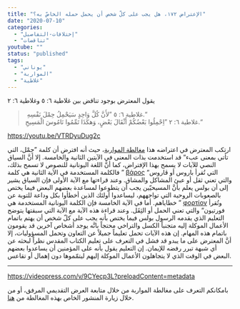 ```yaml
---
title: "الإعتراض ١٧٢، هل يجب على كلّ شخص أن يحمل حمله الخاصّ به؟"
date: "2020-07-10"
categories: 
  - "إختلافات-التفاصيل"
  - "تناقضات"
youtube: ""
status: "published"
tags: 
  - "يوناني"
  - "المواربة"
  - "غلاطية"
---
```


يقول المعترض بوجود تناقض بين غلاطية ٦: ٥ وغلاطية ٦: ٢

>  غلاطية ٦: ٥ ”لأَنَّ كُلَّ وَاحِدٍ سَيَحْمِلُ حِمْلَ نَفْسِهِ.“  
> غلاطية ٦: ٢ ”اِحْمِلُوا بَعْضُكُمْ أَثْقَالَ بَعْضٍ، وَهكَذَا تَمِّمُوا نَامُوسَ الْمَسِيحِ.“

https://youtu.be/VTRDyuDug2c

ارتكب المعترض في اعتراضه هذا [مغالطة المواربة](https://reasonofhope.com/2019/05/30/equivocation/)، حيث أنه افترض أن كلمة ”حِمْل، التي تأتي بمعنى عبء“ قد استخدمت بذات المعنى في الآيتين الثانية والخامسة. إلا أنَّ السياق النصي للآيات لا يسمح بهذا الإفتراض، كما أنَّ اللغة اليونانية للنصوص لا تسمح بذلك، فالكلمة المستخدمة في الآية الثانية هي كلمة ” [βάρος](https://www.blueletterbible.org/lang/lexicon/lexicon.cfm?Strongs=G922&t=KJV) التي تُقرأ باروس أو ڤاروس“ والتي تعني ثقل أو عبئ المشاكل والمشاق. وعند قراءتها مع الآية الأولى فإن السياق يشير إلى أن بولس يعلم بأنَّ المسيحيّين يجب أن يتطوعوا لمساعدة بعضهم البعض فيما يختص بالصعوبات الروحية التي تواجههم، ليساعدوا أولئك الذين أخطأوا بكل وداعة للتوبة عن خطاياهم. أما في الآية الخامسة فإن الكلمة اليونانية المستخدمة هي ” [φορτίον](https://www.blueletterbible.org/lang/lexicon/lexicon.cfm?Strongs=G5413&t=KJV) وتُقرأ فورتيون“ والتي تعني الحمل أو الثِقَل. وعند قراءة هذه الآية مع الآية التي سبقتها يتوضح التعليم الذي يقدمه الرسول بولس فيما يختص بأنه يجب على كلّ شخص أن يهتم باتمام الأعمال الموكلة إليه متجنباً الكسل والتراخي محتجاً بانَّه يوجد أشخاص آخرين قد يقومون باتمام هذه المهام. إن هذه الآيات تحمل تعليماً جميلاً عن التعاون وتحمل المسؤوليات، إلا أنَّ المعترض على ما يبدو قد فشل في التعرف على تعليم الكتاب المقدس نظراً لبحثه عن أي شبهة تبرر رفضه للإيمان. إن التعليم يقول بأنه على المؤمنين أن يساعدوا بعضهم البعض في الوقت الذي لا يتجاهلون الأعمال الموكلة إليهم ليتمّموها دون إهمال أو تقاعس.

* * *

https://videopress.com/v/9CYecp3L?preloadContent=metadata

بامكانكم التعرف على مغالطة المواربة من خلال متابعة العرض التقديمي المرفق، أو من خلال زيارة المنشور الخاص بهذه المغالطة من [هنا](https://reasonofhope.com/2019/05/30/equivocation/).
